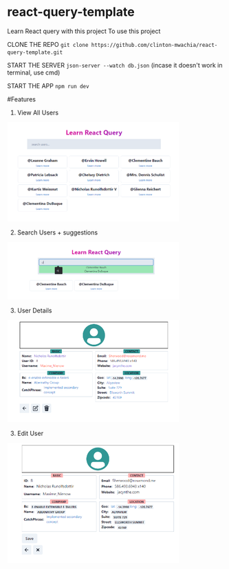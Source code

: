 # react-query-template
Learn React query with this project
To use this project

CLONE THE REPO
`git clone https://github.com/clinton-mwachia/react-query-template.git`

START THE SERVER
`json-server --watch db.json` (incase it doesn't work in terminal, use cmd)

START THE APP
`npm run dev`

#Features
1. View All Users
<img src="/src/assets/learn-react-query.png" width="400">

2. Search Users + suggestions
<img src="/src/assets/learn-react-query-search.png" width="400">

3. User Details
<img src="/src/assets/user-detail.png" width="400">

3. Edit User
<img src="/src/assets/edit-user.png" width="400">
